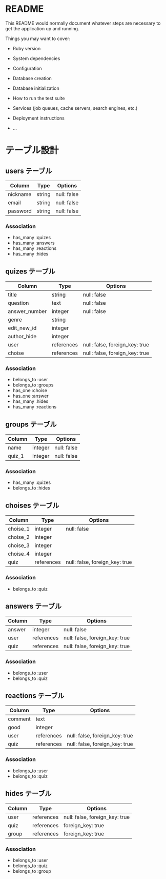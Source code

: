 # README

This README would normally document whatever steps are necessary to get the
application up and running.

Things you may want to cover:

* Ruby version

* System dependencies

* Configuration

* Database creation

* Database initialization

* How to run the test suite

* Services (job queues, cache servers, search engines, etc.)

* Deployment instructions

* ...

# テーブル設計

## users テーブル

| Column    | Type    | Options      |
| --------- | ------- | ------------ |
| nickname  | string  | null: false  |
| email     | string  | null: false  |
| password  | string  | null: false  |


### Association

- has_many :quizes
- has_many :answers
- has_many :reactions
- has_many :hides

## quizes テーブル

| Column         | Type        | Options                         |
| -------------- | ----------- | ------------------------------- |
| title          | string      | null: false                     |
| question       | text        | null: false                     |
| answer_number  | integer     | null: false                     |
| genre          | string      |                                 |
| edit_new_id    | integer     |                                 |
| author_hide    | integer     |                                 |
| user           | references  | null: false, foreign_key: true  |
| choise         | references  | null: false, foreign_key: true  |

### Association

- belongs_to :user
- belongs_to :groups
- has_one :choise
- has_one :answer
- has_many :hides
- has_many :reactions

## groups テーブル

| Column  | Type     | Options      |
| ------- | -------- | ------------ |
| name    | integer  | null: false  |
| quiz_1  | integer  | null: false  |

### Association
- has_many :quizes
- belongs_to :hides

## choises テーブル

| Column    | Type        | Options                         |
| --------- | ----------- | ------------------------------- |
| choise_1  | integer     | null: false                     |
| choise_2  | integer     |                                 |
| choise_3  | integer     |                                 |
| choise_4  | integer     |                                 |
| quiz      | references  | null: false, foreign_key: true  |

### Association

- belongs_to :quiz

## answers テーブル

| Column  | Type        | Options                         |
| ------- | ----------- | ------------------------------- |
| answer  | integer     | null: false                     |
| user    | references  | null: false, foreign_key: true  |
| quiz    | references  | null: false, foreign_key: true  |


### Association

- belongs_to :user
- belongs_to :quiz

## reactions テーブル

| Column   | Type        | Options                         |
| -------- | ----------- | ------------------------------- |
| comment  | text        |                                 |
| good     | integer     |                                 |
| user     | references  | null: false, foreign_key: true  |
| quiz     | references  | null: false, foreign_key: true  |

### Association

- belongs_to :user
- belongs_to :quiz

## hides テーブル

| Column  | Type        | Options                         |
| ------- | ----------- | ------------------------------- |
| user    | references  | null: false, foreign_key: true  |
| quiz    | references  | foreign_key: true               |
| group   | references  | foreign_key: true               |

### Association

- belongs_to :user
- belongs_to :quiz
- belongs_to :group